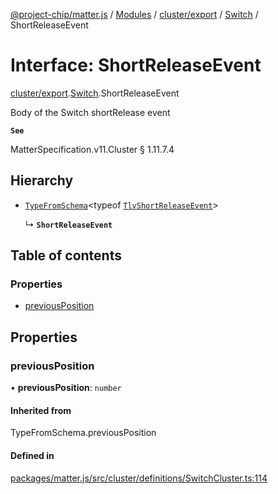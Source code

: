 [@project-chip/matter.js](../README.md) / [Modules](../modules.md) / [cluster/export](../modules/cluster_export.md) / [Switch](../modules/cluster_export.Switch.md) / ShortReleaseEvent

# Interface: ShortReleaseEvent

[cluster/export](../modules/cluster_export.md).[Switch](../modules/cluster_export.Switch.md).ShortReleaseEvent

Body of the Switch shortRelease event

**`See`**

MatterSpecification.v11.Cluster § 1.11.7.4

## Hierarchy

- [`TypeFromSchema`](../modules/tlv_export.md#typefromschema)\<typeof [`TlvShortReleaseEvent`](../modules/cluster_export.Switch.md#tlvshortreleaseevent)\>

  ↳ **`ShortReleaseEvent`**

## Table of contents

### Properties

- [previousPosition](cluster_export.Switch.ShortReleaseEvent.md#previousposition)

## Properties

### previousPosition

• **previousPosition**: `number`

#### Inherited from

TypeFromSchema.previousPosition

#### Defined in

[packages/matter.js/src/cluster/definitions/SwitchCluster.ts:114](https://github.com/project-chip/matter.js/blob/2d9f2165d2672864fda3496a6d0d5f93597f82c6/packages/matter.js/src/cluster/definitions/SwitchCluster.ts#L114)
